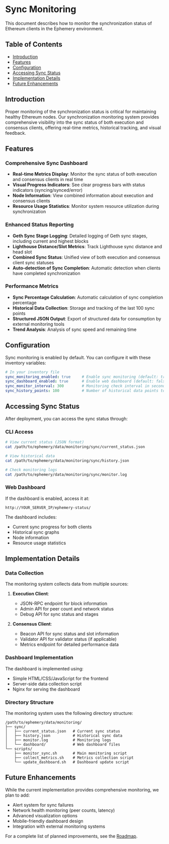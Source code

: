 # Sync Monitoring

This document describes how to monitor the synchronization status of Ethereum clients in the Ephemery environment.

## Table of Contents

- [Introduction](#introduction)
- [Features](#features)
- [Configuration](#configuration)
- [Accessing Sync Status](#accessing-sync-status)
- [Implementation Details](#implementation-details)
- [Future Enhancements](#future-enhancements)

## Introduction

Proper monitoring of the synchronization status is critical for maintaining healthy Ethereum nodes. Our synchronization monitoring system provides comprehensive visibility into the sync status of both execution and consensus clients, offering real-time metrics, historical tracking, and visual feedback.

## Features

### Comprehensive Sync Dashboard

- **Real-time Metrics Display**: Monitor the sync status of both execution and consensus clients in real time
- **Visual Progress Indicators**: See clear progress bars with status indicators (syncing/synced/error)
- **Node Information**: View combined information about execution and consensus clients
- **Resource Usage Statistics**: Monitor system resource utilization during synchronization

### Enhanced Status Reporting

- **Geth Sync Stage Logging**: Detailed logging of Geth sync stages, including current and highest blocks
- **Lighthouse Distance/Slot Metrics**: Track Lighthouse sync distance and head slot
- **Combined Sync Status**: Unified view of both execution and consensus client sync statuses
- **Auto-detection of Sync Completion**: Automatic detection when clients have completed synchronization

### Performance Metrics

- **Sync Percentage Calculation**: Automatic calculation of sync completion percentage
- **Historical Data Collection**: Storage and tracking of the last 100 sync points
- **Structured JSON Output**: Export of structured data for consumption by external monitoring tools
- **Trend Analysis**: Analysis of sync speed and remaining time

## Configuration

Sync monitoring is enabled by default. You can configure it with these inventory variables:

```yaml
# In your inventory file
sync_monitoring_enabled: true     # Enable sync monitoring (default: true)
sync_dashboard_enabled: true      # Enable web dashboard (default: false)
sync_monitor_interval: 300        # Monitoring check interval in seconds (default: 300)
sync_history_points: 100          # Number of historical data points to keep (default: 100)
```

## Accessing Sync Status

After deployment, you can access the sync status through:

### CLI Access

```bash
# View current status (JSON format)
cat /path/to/ephemery/data/monitoring/sync/current_status.json

# View historical data
cat /path/to/ephemery/data/monitoring/sync/history.json

# Check monitoring logs
cat /path/to/ephemery/data/monitoring/sync/monitor.log
```

### Web Dashboard

If the dashboard is enabled, access it at:

```
http://YOUR_SERVER_IP/ephemery-status/
```

The dashboard includes:

- Current sync progress for both clients
- Historical sync graphs
- Node information
- Resource usage statistics

## Implementation Details

### Data Collection

The monitoring system collects data from multiple sources:

1. **Execution Client**:
   - JSON-RPC endpoint for block information
   - Admin API for peer count and network status
   - Debug API for sync status and stages

2. **Consensus Client**:
   - Beacon API for sync status and slot information
   - Validator API for validator status (if applicable)
   - Metrics endpoint for detailed performance data

### Dashboard Implementation

The dashboard is implemented using:

- Simple HTML/CSS/JavaScript for the frontend
- Server-side data collection script
- Nginx for serving the dashboard

### Directory Structure

The monitoring system uses the following directory structure:

```
/path/to/ephemery/data/monitoring/
├── sync/
│   ├── current_status.json   # Current sync status
│   ├── history.json          # Historical sync data
│   ├── monitor.log           # Monitoring logs
│   └── dashboard/            # Web dashboard files
└── scripts/
    ├── monitor_sync.sh       # Main monitoring script
    ├── collect_metrics.sh    # Metrics collection script
    └── update_dashboard.sh   # Dashboard update script
```

## Future Enhancements

While the current implementation provides comprehensive monitoring, we plan to add:

- Alert system for sync failures
- Network health monitoring (peer counts, latency)
- Advanced visualization options
- Mobile-friendly dashboard design
- Integration with external monitoring systems

For a complete list of planned improvements, see the [Roadmap](../PROJECT_MANAGEMENT/ROADMAP.md).
